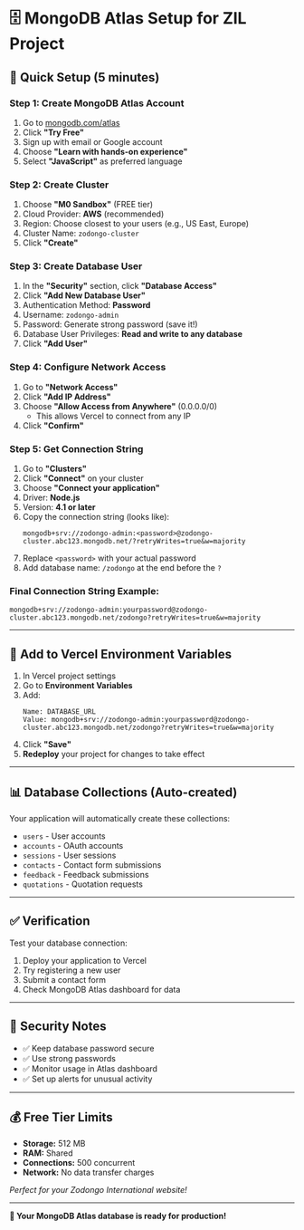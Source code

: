 # 🗄️ MongoDB Atlas Setup for ZIL Project

## 🚀 **Quick Setup (5 minutes)**

### **Step 1: Create MongoDB Atlas Account**

1. Go to [mongodb.com/atlas](https://mongodb.com/atlas)
2. Click **"Try Free"**
3. Sign up with email or Google account
4. Choose **"Learn with hands-on experience"**
5. Select **"JavaScript"** as preferred language

### **Step 2: Create Cluster**

1. Choose **"M0 Sandbox"** (FREE tier)
2. Cloud Provider: **AWS** (recommended)
3. Region: Choose closest to your users (e.g., US East, Europe)
4. Cluster Name: `zodongo-cluster`
5. Click **"Create"**

### **Step 3: Create Database User**

1. In the **"Security"** section, click **"Database Access"**
2. Click **"Add New Database User"**
3. Authentication Method: **Password**
4. Username: `zodongo-admin`
5. Password: Generate strong password (save it!)
6. Database User Privileges: **Read and write to any database**
7. Click **"Add User"**

### **Step 4: Configure Network Access**

1. Go to **"Network Access"**
2. Click **"Add IP Address"**
3. Choose **"Allow Access from Anywhere"** (0.0.0.0/0)
   - This allows Vercel to connect from any IP
4. Click **"Confirm"**

### **Step 5: Get Connection String**

1. Go to **"Clusters"**
2. Click **"Connect"** on your cluster
3. Choose **"Connect your application"**
4. Driver: **Node.js**
5. Version: **4.1 or later**
6. Copy the connection string (looks like):
   ```
   mongodb+srv://zodongo-admin:<password>@zodongo-cluster.abc123.mongodb.net/?retryWrites=true&w=majority
   ```
7. Replace `<password>` with your actual password
8. Add database name: `/zodongo` at the end before the `?`

### **Final Connection String Example:**

```
mongodb+srv://zodongo-admin:yourpassword@zodongo-cluster.abc123.mongodb.net/zodongo?retryWrites=true&w=majority
```

---

## 🔧 **Add to Vercel Environment Variables**

1. In Vercel project settings
2. Go to **Environment Variables**
3. Add:
   ```
   Name: DATABASE_URL
   Value: mongodb+srv://zodongo-admin:yourpassword@zodongo-cluster.abc123.mongodb.net/zodongo?retryWrites=true&w=majority
   ```
4. Click **"Save"**
5. **Redeploy** your project for changes to take effect

---

## 📊 **Database Collections (Auto-created)**

Your application will automatically create these collections:

- `users` - User accounts
- `accounts` - OAuth accounts
- `sessions` - User sessions
- `contacts` - Contact form submissions
- `feedback` - Feedback submissions
- `quotations` - Quotation requests

---

## ✅ **Verification**

Test your database connection:

1. Deploy your application to Vercel
2. Try registering a new user
3. Submit a contact form
4. Check MongoDB Atlas dashboard for data

---

## 🚨 **Security Notes**

- ✅ Keep database password secure
- ✅ Use strong passwords
- ✅ Monitor usage in Atlas dashboard
- ✅ Set up alerts for unusual activity

---

## 💰 **Free Tier Limits**

- **Storage:** 512 MB
- **RAM:** Shared
- **Connections:** 500 concurrent
- **Network:** No data transfer charges

_Perfect for your Zodongo International website!_

---

**🎉 Your MongoDB Atlas database is ready for production!**
